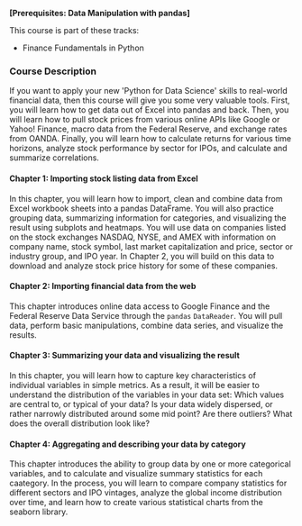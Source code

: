 **[Prerequisites: Data Manipulation with pandas]**

This course is part of these tracks:

* Finance Fundamentals in Python

### Course Description

If you want to apply your new 'Python for Data Science' skills to real-world financial data, then this course will give you some very valuable tools. First, you will learn how to get data out of Excel into pandas and back. Then, you will learn how to pull stock prices from various online APIs like Google or Yahoo! Finance, macro data from the Federal Reserve, and exchange rates from OANDA. Finally, you will learn how to calculate returns for various time horizons, analyze stock performance by sector for IPOs, and calculate and summarize correlations.

#### Chapter 1: Importing stock listing data from Excel

In this chapter, you will learn how to import, clean and combine data from Excel workbook sheets into a pandas DataFrame. You will also practice grouping data, summarizing information for categories, and visualizing the result using subplots and heatmaps. You will use data on companies listed on the stock exchanges NASDAQ, NYSE, and AMEX with information on company name, stock symbol, last market capitalization and price, sector or industry group, and IPO year. In Chapter 2, you will build on this data to download and analyze stock price history for some of these companies.

#### Chapter 2: Importing financial data from the web

This chapter introduces online data access to Google Finance and the Federal Reserve Data Service through the `pandas` `DataReader`. You will pull data, perform basic manipulations, combine data series, and visualize the results.

#### Chapter 3: Summarizing your data and visualizing the result

In this chapter, you will learn how to capture key characteristics of individual variables in simple metrics. As a result, it will be easier to understand the distribution of the variables in your data set: Which values are central to, or typical of your data? Is your data widely dispersed, or rather narrowly distributed around some mid point? Are there outliers? What does the overall distribution look like?

#### Chapter 4: Aggregating and describing your data by category

This chapter introduces the ability to group data by one or more categorical variables, and to calculate and visualize summary statistics for each caategory. In the process, you will learn to compare company statistics for different sectors and IPO vintages, analyze the global income distribution over time, and learn how to create various statistical charts from the seaborn library.
